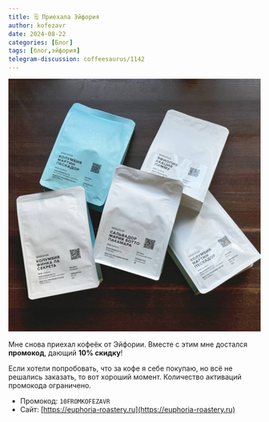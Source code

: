 ```yaml
---
title: 🗒 Приехала Эйфория
author: kofezavr
date: 2024-08-22
categories: [Блог]
tags: [блог,эйфория]
telegram-discussion: coffeesaurus/1142
--- 
```

![Приехала Эйфория](/assets/img/posts/24/08/euphoria.jpg)

Мне снова приехал кофеёк от Эйфории. Вместе с этим мне достался **промокод**, дающий **10% скидку**!

Если хотели попробовать, что за кофе я себе покупаю, но всё не решались заказать, то вот хороший момент. Количество активаций промокода ограничено.

- Промокод: `10FROMKOFEZAVR`
- Сайт: [https://euphoria-roastery.ru](https://euphoria-roastery.ru)